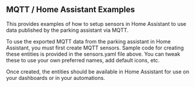 ## MQTT / Home Assistant Examples
This provides examples of how to setup sensors in Home Assistant to use data published by the parking assistant via MQTT.

To use the exported MQTT data from the parking assistant in Home Assistant, you must first create MQTT sensors.  Sample code for creating these entities is provided in the sensors.yaml file above.  You can tweak these to use your own preferred names, add default icons, etc.

Once created, the entities should be available in Home Assistant for use on your dashboards or in your automations.


